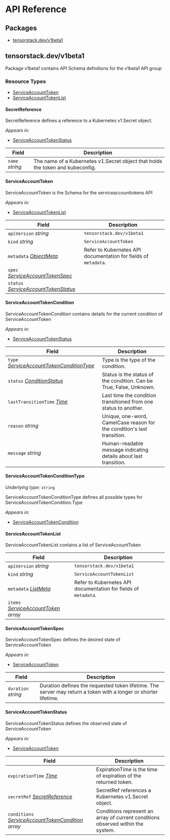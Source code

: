 # API Reference

## Packages
- [tensorstack.dev/v1beta1](#tensorstackdevv1beta1)


## tensorstack.dev/v1beta1

Package v1beta1 contains API Schema definitions for the  v1beta1 API group

### Resource Types
- [ServiceAccountToken](#serviceaccounttoken)
- [ServiceAccountTokenList](#serviceaccounttokenlist)



#### SecretReference



SecretReference defines a reference to a Kubernetes v1.Secret object.

_Appears in:_
- [ServiceAccountTokenStatus](#serviceaccounttokenstatus)

| Field | Description |
| --- | --- |
| `name` _string_ | The name of a Kubernetes v1.Secret object that holds the token and kubeconfig. |


#### ServiceAccountToken



ServiceAccountToken is the Schema for the serviceaccounttokens API

_Appears in:_
- [ServiceAccountTokenList](#serviceaccounttokenlist)

| Field | Description |
| --- | --- |
| `apiVersion` _string_ | `tensorstack.dev/v1beta1`
| `kind` _string_ | `ServiceAccountToken`
| `metadata` _[ObjectMeta](https://kubernetes.io/docs/reference/generated/kubernetes-api/v1.24/#objectmeta-v1-meta)_ | Refer to Kubernetes API documentation for fields of `metadata`. |
| `spec` _[ServiceAccountTokenSpec](#serviceaccounttokenspec)_ |  |
| `status` _[ServiceAccountTokenStatus](#serviceaccounttokenstatus)_ |  |


#### ServiceAccountTokenCondition



ServiceAccountTokenCondition contains details for the current condition of ServiceAccountToken

_Appears in:_
- [ServiceAccountTokenStatus](#serviceaccounttokenstatus)

| Field | Description |
| --- | --- |
| `type` _[ServiceAccountTokenConditionType](#serviceaccounttokenconditiontype)_ | Type is the type of the condition. |
| `status` _[ConditionStatus](https://kubernetes.io/docs/reference/generated/kubernetes-api/v1.24/#conditionstatus-v1-core)_ | Status is the status of the condition. Can be True, False, Unknown. |
| `lastTransitionTime` _[Time](https://kubernetes.io/docs/reference/generated/kubernetes-api/v1.24/#time-v1-meta)_ | Last time the condition transitioned from one status to another. |
| `reason` _string_ | Unique, one-word, CamelCase reason for the condition's last transition. |
| `message` _string_ | Human-readable message indicating details about last transition. |


#### ServiceAccountTokenConditionType

_Underlying type:_ `string`

ServiceAccountTokenConditionType defines all possible types for ServiceAccountTokenCondition.Type

_Appears in:_
- [ServiceAccountTokenCondition](#serviceaccounttokencondition)



#### ServiceAccountTokenList



ServiceAccountTokenList contains a list of ServiceAccountToken



| Field | Description |
| --- | --- |
| `apiVersion` _string_ | `tensorstack.dev/v1beta1`
| `kind` _string_ | `ServiceAccountTokenList`
| `metadata` _[ListMeta](https://kubernetes.io/docs/reference/generated/kubernetes-api/v1.24/#listmeta-v1-meta)_ | Refer to Kubernetes API documentation for fields of `metadata`. |
| `items` _[ServiceAccountToken](#serviceaccounttoken) array_ |  |


#### ServiceAccountTokenSpec



ServiceAccountTokenSpec defines the desired state of ServiceAccountToken

_Appears in:_
- [ServiceAccountToken](#serviceaccounttoken)

| Field | Description |
| --- | --- |
| `duration` _string_ | Duration defines the requested token lifetime. The server may return a token with a longer or shorter lifetime. |


#### ServiceAccountTokenStatus



ServiceAccountTokenStatus defines the observed state of ServiceAccountToken

_Appears in:_
- [ServiceAccountToken](#serviceaccounttoken)

| Field | Description |
| --- | --- |
| `expirationTime` _[Time](https://kubernetes.io/docs/reference/generated/kubernetes-api/v1.24/#time-v1-meta)_ | ExpirationTime is the time of expiration of the returned token. |
| `secretRef` _[SecretReference](#secretreference)_ | SecretRef references a Kubernetes v1.Secret object. |
| `conditions` _[ServiceAccountTokenCondition](#serviceaccounttokencondition) array_ | Conditions represent an array of current conditions observed within the system. |


